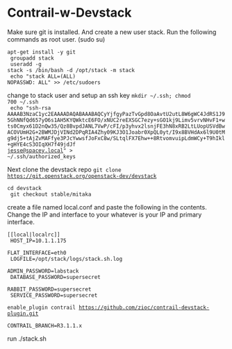 # Contrail-w-Devstack

Make sure git is installed. And create a new user stack.
Run the following commands as root user. (sudo su)

<code>apt-get install -y git<br />
groupadd stack<br />
useradd -g stack -s /bin/bash -d /opt/stack -m stack<br />
echo "stack ALL=(ALL) NOPASSWD: ALL" >> /etc/sudoers </code>

change to stack user and setup an ssh key
<code>mkdir ~/.ssh; chmod 700 ~/.ssh<br />
echo "ssh-rsa AAAAB3NzaC1yc2EAAAADAQABAAABAQCyYjfgyPazTvGpd8OaAvtU2utL8W6gWC4JdRS1J95GhNNfQd657yO6s1AH5KYQWktcE6FO/xNUC2reEXSGC7ezy+sGO1kj9Limv5vrvNHvF1+wts0Cmyx61D2nQw35/Qz8BvpdJANL7VwP/cFI/p3yhvx2lsnjFE3hN8xRB2LtLUopUSVdBwACOVUmH2G+2BWMJDjVINd2DPqRIA4Zhy09KJ3O1Joabr0XpQL0yt/I9x8BVHdAx6l9U0tMg9dj5+tAjZvMAFfye3PJcYwwsfJoFxC8w/SLtqlFX7Ehw++8RtvomvuipLdmWCy+T9hIkl+gHYE4cS3OIqXH7f49jdJf jesse@spacey.local" > ~/.ssh/authorized_keys</code>

Next clone the devstack repo
<code>git clone https://git.openstack.org/openstack-dev/devstack<br />
cd devstack<br />
git checkout stable/mitaka</code>

create a file named local.conf and paste the following in the contents. Change the IP and interface to your whatever is your IP and primary interface. 

<code>[[local|localrc]]<br />
HOST_IP=10.1.1.175<br />
FLAT_INTERFACE=eth0<br />
LOGFILE=/opt/stack/logs/stack.sh.log<br />
ADMIN_PASSWORD=labstack<br />
DATABASE_PASSWORD=supersecret<br />
RABBIT_PASSWORD=supersecret<br />
SERVICE_PASSWORD=supersecret<br />
enable_plugin contrail https://github.com/zioc/contrail-devstack-plugin.git<br />
CONTRAIL_BRANCH=R3.1.1.x</code>

run ./stack.sh
